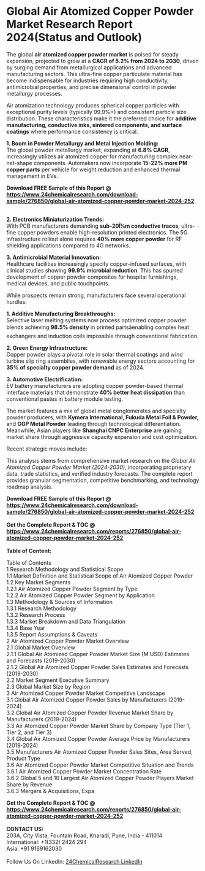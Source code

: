 <h1>Global Air Atomized Copper Powder Market Research Report 2024(Status and Outlook)</h1><p>The global <strong>air atomized copper powder market</strong> is poised for steady expansion, projected to grow at a <strong>CAGR of 5.2% from 2024 to 2030</strong>, driven by surging demand from metallurgical applications and advanced manufacturing sectors. This ultra-fine copper particulate material has become indispensable for industries requiring high conductivity, antimicrobial properties, and precise dimensional control in powder metallurgy processes.</p><p>Air atomization technology produces spherical copper particles with exceptional purity levels (typically 99.9%+) and consistent particle size distribution. These characteristics make it the preferred choice for <strong>additive manufacturing, conductive inks, sintered components, and surface coatings</strong> where performance consistency is critical.</p><p><strong>1. Boom in Powder Metallurgy and Metal Injection Molding:<br></strong>The global powder metallurgy market, expanding at <strong>6.8% CAGR</strong>, increasingly utilizes air atomized copper for manufacturing complex near-net-shape components. Automakers now incorporate <strong>15-22% more PM copper parts</strong> per vehicle for weight reduction and enhanced thermal management in EVs.</p><div><b>Download FREE Sample of this Report @ 
            <a href="https://www.24chemicalresearch.com/download-sample/276850/global-air-atomized-copper-powder-market-2024-252">
            https://www.24chemicalresearch.com/download-sample/276850/global-air-atomized-copper-powder-market-2024-252</a></b></div><br><p><strong>2. Electronics Miniaturization Trends:<br></strong>With PCB manufacturers demanding <strong>sub-20Î¼m conductive traces</strong>, ultra-fine copper powders enable high-resolution printed electronics. The 5G infrastructure rollout alone requires <strong>40% more copper powder</strong> for RF shielding applications compared to 4G networks.</p><p><strong>3. Antimicrobial Material Innovation:<br></strong>Healthcare facilities increasingly specify copper-infused surfaces, with clinical studies showing <strong>99.9% microbial reduction</strong>. This has spurred development of copper powder composites for hospital furnishings, medical devices, and public touchpoints.</p><p>While prospects remain strong, manufacturers face several operational hurdles:</p><p><strong>1. Additive Manufacturing Breakthroughs:<br></strong>Selective laser melting systems now process optimized copper powder blends achieving <strong>98.5% density</strong> in printed partsâenabling complex heat exchangers and induction coils impossible through conventional fabrication.</p><p><strong>2. Green Energy Infrastructure:<br></strong>Copper powder plays a pivotal role in solar thermal coatings and wind turbine slip ring assemblies, with renewable energy sectors accounting for <strong>35% of specialty copper powder demand</strong> as of 2024.</p><p><strong>3. Automotive Electrification:<br></strong>EV battery manufacturers are adopting copper powder-based thermal interface materials that demonstrate <strong>40% better heat dissipation</strong> than conventional pastes in battery module testing.</p><p>The market features a mix of global metal conglomerates and specialty powder producers, with <strong>Kymera International, Fukuda Metal Foil &amp; Powder,</strong> and <strong>GGP Metal Powder</strong> leading through technological differentiation. Meanwhile, Asian players like <strong>Shanghai CNPC Enterprise</strong> are gaining market share through aggressive capacity expansion and cost optimization.</p><p>Recent strategic moves include:</p><p>This analysis stems from comprehensive market research on the <em>Global Air Atomized Copper Powder Market (2024-2030)</em>, incorporating proprietary data, trade statistics, and verified industry forecasts. The complete report provides granular segmentation, competitive benchmarking, and technology roadmap analysis.</p><div><b>Download FREE Sample of this Report @ 
            <a href="https://www.24chemicalresearch.com/download-sample/276850/global-air-atomized-copper-powder-market-2024-252">
            https://www.24chemicalresearch.com/download-sample/276850/global-air-atomized-copper-powder-market-2024-252</a></b></div><br><div><b>Get the Complete Report & TOC @ 
            <a href="https://www.24chemicalresearch.com/reports/276850/global-air-atomized-copper-powder-market-2024-252">
            https://www.24chemicalresearch.com/reports/276850/global-air-atomized-copper-powder-market-2024-252</a></b></div><br>
            <b>Table of Content:</b><p>Table of Contents<br />
1 Research Methodology and Statistical Scope<br />
1.1 Market Definition and Statistical Scope of Air Atomized Copper Powder<br />
1.2 Key Market Segments<br />
1.2.1 Air Atomized Copper Powder Segment by Type<br />
1.2.2 Air Atomized Copper Powder Segment by Application<br />
1.3 Methodology & Sources of Information<br />
1.3.1 Research Methodology<br />
1.3.2 Research Process<br />
1.3.3 Market Breakdown and Data Triangulation<br />
1.3.4 Base Year<br />
1.3.5 Report Assumptions & Caveats<br />
2 Air Atomized Copper Powder Market Overview<br />
2.1 Global Market Overview<br />
2.1.1 Global Air Atomized Copper Powder Market Size (M USD) Estimates and Forecasts (2019-2030)<br />
2.1.2 Global Air Atomized Copper Powder Sales Estimates and Forecasts (2019-2030)<br />
2.2 Market Segment Executive Summary<br />
2.3 Global Market Size by Region<br />
3 Air Atomized Copper Powder Market Competitive Landscape<br />
3.1 Global Air Atomized Copper Powder Sales by Manufacturers (2019-2024)<br />
3.2 Global Air Atomized Copper Powder Revenue Market Share by Manufacturers (2019-2024)<br />
3.3 Air Atomized Copper Powder Market Share by Company Type (Tier 1, Tier 2, and Tier 3)<br />
3.4 Global Air Atomized Copper Powder Average Price by Manufacturers (2019-2024)<br />
3.5 Manufacturers Air Atomized Copper Powder Sales Sites, Area Served, Product Type<br />
3.6 Air Atomized Copper Powder Market Competitive Situation and Trends<br />
3.6.1 Air Atomized Copper Powder Market Concentration Rate<br />
3.6.2 Global 5 and 10 Largest Air Atomized Copper Powder Players Market Share by Revenue<br />
3.6.3 Mergers & Acquisitions, Expa</p><div><b>Get the Complete Report & TOC @ 
            <a href="https://www.24chemicalresearch.com/reports/276850/global-air-atomized-copper-powder-market-2024-252">
            https://www.24chemicalresearch.com/reports/276850/global-air-atomized-copper-powder-market-2024-252</a></b></div><br><b>CONTACT US:</b><br>
            203A, City Vista, Fountain Road, Kharadi, Pune, India - 411014<br>
            International: +1(332) 2424 294<br>
            Asia: +91 9169162030 <br><br>
            Follow Us On LinkedIn: <a href="https://www.linkedin.com/company/24chemicalresearch/">24ChemicalResearch LinkedIn</a>